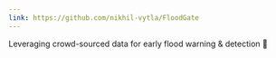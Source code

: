 ```yaml
---
link: https://github.com/nikhil-vytla/FloodGate
---
```


Leveraging crowd-sourced data for early flood warning & detection 🌊
